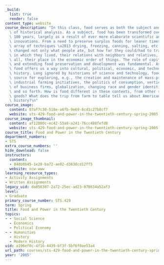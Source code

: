 ```yaml
---
_build:
  list: true
  render: false
content_type: website
course_description: "In this class, food serves as both the subject and the object\
  \ of historical analysis. As a subject, food has been transformed over the last\
  \ 100 years, largely as a result of ever more elaborate scientific and technological\
  \ innovations. From a need to preserve surplus foods for leaner times grew an elaborate\
  \ array of techniques \u2013 drying, freezing, canning, salting, etc \u2013 that\
  \ changed not only what people ate, but how far they could/had to travel, the space\
  \ in which they lived, their relations with neighbors and relatives, and most of\
  \ all, their place in the economic order of things. The role of capitalism in supporting\
  \ and extending food preservation and development was fundamental. As an object,\
  \ food offers us a way into cultural, political, economic, and techno-scientific\
  \ history. Long ignored by historians of science and technology, food offers a rich\
  \ source for exploring, e.g., the creation and maintenance of mass-production techniques,\
  \ industrial farming initiatives, the politics of consumption, vertical integration\
  \ of business firms, globalization, changing race and gender identities, labor movements,\
  \ and so forth. How is food different in these contexts, from other sorts of industrial\
  \ goods? What does the trip from farm to table tell us about American culture and\
  \ history?\n"
course_image:
  content: 07af7c30-518e-a6fb-9e69-8cd1c27b8cf7
  website: sts-429-food-and-power-in-the-twentieth-century-spring-2005
course_image_thumbnail:
  content: af12880c-ec42-55a8-a241-76cc488fefd8
  website: sts-429-food-and-power-in-the-twentieth-century-spring-2005
course_title: Food and Power in the Twentieth Century
department_numbers:
- STS
extra_course_numbers: ''
hide_download: false
instructors:
  content:
  - 848b0b45-1e20-ba72-ae02-d3838cd12ff5
  website: ocw-www
learning_resource_types:
- Activity Assignments
- Written Assignments
legacy_uid: da856307-2a72-25ec-ad23-078634a52af3
level:
- Graduate
primary_course_number: STS.429
term: Spring
title: Food and Power in the Twentieth Century
topics:
- - Social Science
  - Economics
  - Political Economy
- - Humanities
  - History
  - Modern History
uid: a196ef0c-4f16-4439-bf3f-5bf6f0ae53a4
url_path: courses/sts-429-food-and-power-in-the-twentieth-century-spring-2005
year: '2005'
---
```

